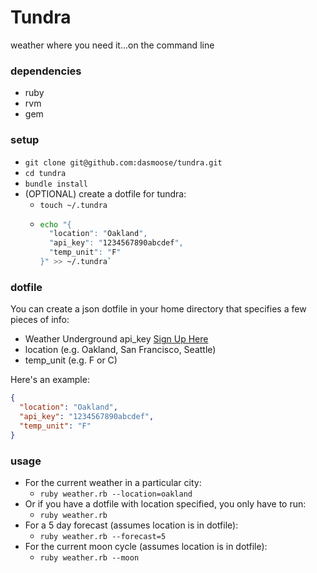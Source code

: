 # Tundra
weather where you need it...on the command line

### dependencies
- ruby
- rvm
- gem

### setup
- `git clone git@github.com:dasmoose/tundra.git`
- `cd tundra`
- `bundle install`
- (OPTIONAL) create a dotfile for tundra:
  - `touch ~/.tundra`
  - ```bash
    echo "{
      "location": "Oakland",
      "api_key": "1234567890abcdef",
      "temp_unit": "F"
    }" >> ~/.tundra`
    ```

### dotfile
You can create a json dotfile in your home directory that specifies a few pieces of info:
- Weather Underground api_key [Sign Up Here](http://www.wunderground.com/weather/api/)
- location (e.g. Oakland, San Francisco, Seattle)
- temp_unit (e.g. F or C)

Here's an example:
```json
{                                                                                
  "location": "Oakland",                                                         
  "api_key": "1234567890abcdef",                                                 
  "temp_unit": "F"                                                                  
}  
```

### usage
- For the current weather in a particular city:
  - `ruby weather.rb --location=oakland`
- Or if you have a dotfile with location specified, you only have to run:
  - `ruby weather.rb`
- For a 5 day forecast (assumes location is in dotfile):
  - `ruby weather.rb --forecast=5`
- For the current moon cycle (assumes location is in dotfile):
  - `ruby weather.rb --moon`
